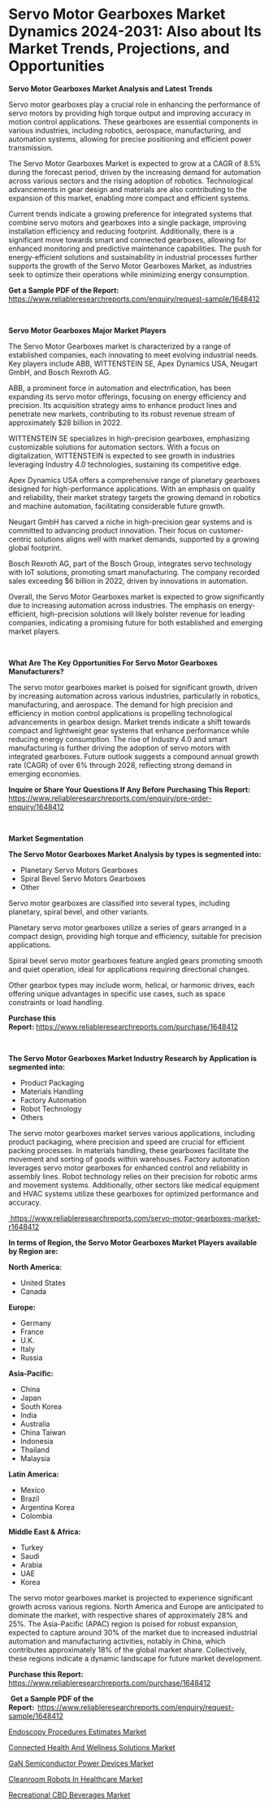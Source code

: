 <p><h1>Servo Motor Gearboxes Market Dynamics 2024-2031: Also about Its Market Trends, Projections, and Opportunities</h1></p><p><strong>Servo Motor Gearboxes Market Analysis and Latest Trends</strong></p>
<p><p>Servo motor gearboxes play a crucial role in enhancing the performance of servo motors by providing high torque output and improving accuracy in motion control applications. These gearboxes are essential components in various industries, including robotics, aerospace, manufacturing, and automation systems, allowing for precise positioning and efficient power transmission. </p><p>The Servo Motor Gearboxes Market is expected to grow at a CAGR of 8.5% during the forecast period, driven by the increasing demand for automation across various sectors and the rising adoption of robotics. Technological advancements in gear design and materials are also contributing to the expansion of this market, enabling more compact and efficient systems. </p><p>Current trends indicate a growing preference for integrated systems that combine servo motors and gearboxes into a single package, improving installation efficiency and reducing footprint. Additionally, there is a significant move towards smart and connected gearboxes, allowing for enhanced monitoring and predictive maintenance capabilities. The push for energy-efficient solutions and sustainability in industrial processes further supports the growth of the Servo Motor Gearboxes Market, as industries seek to optimize their operations while minimizing energy consumption.</p></p>
<p><strong>Get a Sample PDF of the Report:&nbsp;</strong> <a href="https://www.reliableresearchreports.com/enquiry/request-sample/1648412?utm_campaign=13&utm_medium=2&utm_source=Github&utm_content=ia&utm_term=29122024&utm_id=servo-motor-gearboxes">https://www.reliableresearchreports.com/enquiry/request-sample/1648412</a></p>
<p>&nbsp;</p>
<p><strong>Servo Motor Gearboxes Major Market Players</strong></p>
<p><p>The Servo Motor Gearboxes market is characterized by a range of established companies, each innovating to meet evolving industrial needs. Key players include ABB, WITTENSTEIN SE, Apex Dynamics USA, Neugart GmbH, and Bosch Rexroth AG. </p><p>ABB, a prominent force in automation and electrification, has been expanding its servo motor offerings, focusing on energy efficiency and precision. Its acquisition strategy aims to enhance product lines and penetrate new markets, contributing to its robust revenue stream of approximately $28 billion in 2022.</p><p>WITTENSTEIN SE specializes in high-precision gearboxes, emphasizing customizable solutions for automation sectors. With a focus on digitalization, WITTENSTEIN is expected to see growth in industries leveraging Industry 4.0 technologies, sustaining its competitive edge.</p><p>Apex Dynamics USA offers a comprehensive range of planetary gearboxes designed for high-performance applications. With an emphasis on quality and reliability, their market strategy targets the growing demand in robotics and machine automation, facilitating considerable future growth.</p><p>Neugart GmbH has carved a niche in high-precision gear systems and is committed to advancing product innovation. Their focus on customer-centric solutions aligns well with market demands, supported by a growing global footprint.</p><p>Bosch Rexroth AG, part of the Bosch Group, integrates servo technology with IoT solutions, promoting smart manufacturing. The company recorded sales exceeding $6 billion in 2022, driven by innovations in automation.</p><p>Overall, the Servo Motor Gearboxes market is expected to grow significantly due to increasing automation across industries. The emphasis on energy-efficient, high-precision solutions will likely bolster revenue for leading companies, indicating a promising future for both established and emerging market players.</p></p>
<p>&nbsp;</p>
<p><strong>What Are The Key Opportunities For Servo Motor Gearboxes Manufacturers?</strong></p>
<p><p>The servo motor gearboxes market is poised for significant growth, driven by increasing automation across various industries, particularly in robotics, manufacturing, and aerospace. The demand for high precision and efficiency in motion control applications is propelling technological advancements in gearbox design. Market trends indicate a shift towards compact and lightweight gear systems that enhance performance while reducing energy consumption. The rise of Industry 4.0 and smart manufacturing is further driving the adoption of servo motors with integrated gearboxes. Future outlook suggests a compound annual growth rate (CAGR) of over 6% through 2028, reflecting strong demand in emerging economies.</p></p>
<p><strong>Inquire or Share Your Questions If Any Before Purchasing This Report:</strong> <a href="https://www.reliableresearchreports.com/enquiry/pre-order-enquiry/1648412?utm_campaign=13&utm_medium=2&utm_source=Github&utm_content=ia&utm_term=29122024&utm_id=servo-motor-gearboxes">https://www.reliableresearchreports.com/enquiry/pre-order-enquiry/1648412</a></p>
<p>&nbsp;</p>
<p><strong>Market Segmentation</strong></p>
<p><strong>The Servo Motor Gearboxes Market Analysis by types is segmented into:</strong></p>
<p><ul><li>Planetary Servo Motors Gearboxes</li><li>Spiral Bevel Servo Motors Gearboxes</li><li>Other</li></ul></p>
<p><p>Servo motor gearboxes are classified into several types, including planetary, spiral bevel, and other variants. </p><p>Planetary servo motor gearboxes utilize a series of gears arranged in a compact design, providing high torque and efficiency, suitable for precision applications. </p><p>Spiral bevel servo motor gearboxes feature angled gears promoting smooth and quiet operation, ideal for applications requiring directional changes. </p><p>Other gearbox types may include worm, helical, or harmonic drives, each offering unique advantages in specific use cases, such as space constraints or load handling.</p></p>
<p><strong>Purchase this Report:&nbsp;</strong><a href="https://www.reliableresearchreports.com/purchase/1648412?utm_campaign=13&utm_medium=2&utm_source=Github&utm_content=ia&utm_term=29122024&utm_id=servo-motor-gearboxes">https://www.reliableresearchreports.com/purchase/1648412</a></p>
<p>&nbsp;</p>
<p><strong>The Servo Motor Gearboxes Market Industry Research by Application is segmented into:</strong></p>
<p><ul><li>Product Packaging</li><li>Materials Handling</li><li>Factory Automation</li><li>Robot Technology</li><li>Others</li></ul></p>
<p><p>The servo motor gearboxes market serves various applications, including product packaging, where precision and speed are crucial for efficient packing processes. In materials handling, these gearboxes facilitate the movement and sorting of goods within warehouses. Factory automation leverages servo motor gearboxes for enhanced control and reliability in assembly lines. Robot technology relies on their precision for robotic arms and movement systems. Additionally, other sectors like medical equipment and HVAC systems utilize these gearboxes for optimized performance and accuracy.</p></p>
<p><a href="https://www.reliableresearchreports.com/servo-motor-gearboxes-market-r1648412?utm_campaign=13&utm_medium=2&utm_source=Github&utm_content=ia&utm_term=29122024&utm_id=servo-motor-gearboxes">&nbsp;https://www.reliableresearchreports.com/servo-motor-gearboxes-market-r1648412</a></p>
<p><strong>In terms of Region, the Servo Motor Gearboxes Market Players available by Region are:</strong></p>
<p>
    <p> <strong> North America: </strong>
        <ul>
            <li>United States</li>
            <li>Canada</li>
        </ul>
        </p> 
    <p> <strong> Europe: </strong>
        <ul>
            <li>Germany</li>
            <li>France</li>
            <li>U.K.</li>
            <li>Italy</li>
            <li>Russia</li>
        </ul>
        </p> 
    <p> <strong> Asia-Pacific: </strong>
        <ul>
            <li>China</li>
            <li>Japan</li>
            <li>South Korea</li>
            <li>India</li>
            <li>Australia</li>
            <li>China Taiwan</li>
            <li>Indonesia</li>
            <li>Thailand</li>
            <li>Malaysia</li>
        </ul>
        </p> 
    <p> <strong> Latin America: </strong>
        <ul>
            <li>Mexico</li>
            <li>Brazil</li>
            <li>Argentina Korea</li>
            <li>Colombia</li>
        </ul>
        </p> 
    <p> <strong> Middle East & Africa: </strong>
        <ul>
            <li>Turkey</li>
            <li>Saudi</li>
            <li>Arabia</li>
            <li>UAE</li>
            <li>Korea</li>
        </ul>
    </p>
    </p>
<p><p>The servo motor gearboxes market is projected to experience significant growth across various regions. North America and Europe are anticipated to dominate the market, with respective shares of approximately 28% and 25%. The Asia-Pacific (APAC) region is poised for robust expansion, expected to capture around 30% of the market due to increased industrial automation and manufacturing activities, notably in China, which contributes approximately 18% of the global market share. Collectively, these regions indicate a dynamic landscape for future market development.</p></p>
<p><strong>Purchase this Report: </strong><a href="https://www.reliableresearchreports.com/purchase/1648412?utm_campaign=13&utm_medium=2&utm_source=Github&utm_content=ia&utm_term=29122024&utm_id=servo-motor-gearboxes">https://www.reliableresearchreports.com/purchase/1648412</a></p>
<p>&nbsp;<strong>Get a Sample PDF of the Report:&nbsp;&nbsp;</strong><a href="https://www.reliableresearchreports.com/enquiry/request-sample/1648412?utm_campaign=13&utm_medium=2&utm_source=Github&utm_content=ia&utm_term=29122024&utm_id=servo-motor-gearboxes">https://www.reliableresearchreports.com/enquiry/request-sample/1648412</a></p>
<p><strong></strong></p>
<p><p><a href="https://github.com/krinerstormy331/Market-Research-Report-List-1/blob/main/endoscopy-procedures-estimates-market.md?utm_campaign=13&utm_medium=2&utm_source=Github&utm_content=ia&utm_term=29122024&utm_id=servo-motor-gearboxes">Endoscopy Procedures Estimates Market</a></p><p><a href="https://github.com/suleimannichelle7/Market-Research-Report-List-1/blob/main/connected-health-and-wellness-solutions-market.md?utm_campaign=13&utm_medium=2&utm_source=Github&utm_content=ia&utm_term=29122024&utm_id=servo-motor-gearboxes">Connected Health And Wellness Solutions Market</a></p><p><a href="https://github.com/dolorespeddico90/Market-Research-Report-List-1/blob/main/gan-semiconductor-power-devices-market.md?utm_campaign=13&utm_medium=2&utm_source=Github&utm_content=ia&utm_term=29122024&utm_id=servo-motor-gearboxes">GaN Semiconductor Power Devices Market</a></p><p><a href="https://github.com/rosamariarocque98/Market-Research-Report-List-1/blob/main/cleanroom-robots-in-healthcare-market.md?utm_campaign=13&utm_medium=2&utm_source=Github&utm_content=ia&utm_term=29122024&utm_id=servo-motor-gearboxes">Cleanroom Robots In Healthcare Market</a></p><p><a href="https://github.com/MariaWashington76/Market-Research-Report-List-1/blob/main/recreational-cbd-beverages-market.md?utm_campaign=13&utm_medium=2&utm_source=Github&utm_content=ia&utm_term=29122024&utm_id=servo-motor-gearboxes">Recreational CBD Beverages Market</a></p></p>